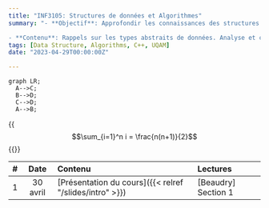 ```yaml
---
title: "INF3105: Structures de données et Algorithmes"
summary: "- **Objectif**: Approfondir les connaissances des structures de données et des algorithmes et les appliquer à la résolution de problèmes.

- **Contenu**: Rappels sur les types abstraits de données. Analyse et complexité des algorithmes. Abstractions de données et de contrôle. Collections et les structures de données nécessaires à leurs réalisations. Arbres équilibrés, tables de hachage, graphes. Bibliothèques publiques ou normalisées."
tags: [Data Structure, Algorithms, C++, UQAM]
date: "2023-04-29T00:00:00Z"

---
```


```mermaid
graph LR;
  A-->C;
  B-->D;
  C-->D;
  A-->B;
```

{{<math>}}
    $$\sum_{i=1}^n i = \frac{n(n+1)}{2}$$
{{</math>}}

| #    | Date     | Contenu               | Lectures            |
| ---: | :---:    | :---                  | :---                |
| 1    | 30 avril | [Présentation du cours]({{< relref "/slides/intro" >}}) | [Beaudry] Section 1 |
